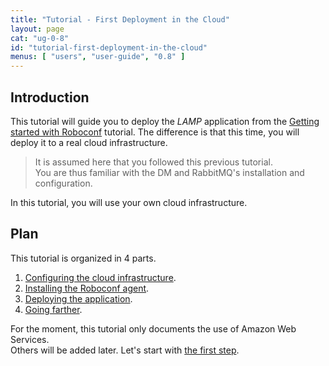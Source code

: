 ```yaml
---
title: "Tutorial - First Deployment in the Cloud"
layout: page
cat: "ug-0-8"
id: "tutorial-first-deployment-in-the-cloud"
menus: [ "users", "user-guide", "0.8" ]
---
```


## Introduction

This tutorial will guide you to deploy the *LAMP* application from the
[Getting started with Roboconf](tutorial-getting-started-with-roboconf.html) tutorial.
The difference is that this time, you will deploy it to a real cloud infrastructure.

> It is assumed here that you followed this previous tutorial.  
> You are thus familiar with the DM and RabbitMQ's installation and configuration. 

In this tutorial, you will use your own cloud infrastructure.


## Plan

This tutorial is organized in 4 parts.

1. [Configuring the cloud infrastructure](tutorial-first-deployment-in-the-cloud-1.html).
2. [Installing the Roboconf agent](tutorial-first-deployment-in-the-cloud-2.html).
3. [Deploying the application](tutorial-first-deployment-in-the-cloud-3.html).
4. [Going farther](tutorial-first-deployment-in-the-cloud-4.html).

For the moment, this tutorial only documents the use of Amazon Web Services.  
Others will be added later. Let's start with [the first step](tutorial-first-deployment-in-the-cloud-1.html).

